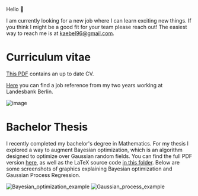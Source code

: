 Hello 👋

I am currently looking for a new job where I can learn exciting new things. If you think I might be a good fit for your team please reach out!
The easiest way to reach me is at kaebel96@gmail.com.


# Curriculum vitae

[This PDF](cv.pdf) contains an up to date CV. 

[Here](Arbeitszeugnis.pdf) you can find a job reference from my two years working at Landesbank Berlin.

![image](https://github.com/marckaebel/CV/assets/17997282/ddd066dd-7677-46e2-abe5-1735ca8e1e33)

# Bachelor Thesis
I recently completed my bachelor's degree in Mathematics.
For my thesis I explored a way to augment Bayesian optimization, which is an algorithm designed to optimize over Gaussian random fields.
You can find the full PDF version [here](Bachelorarbeit/main.pdf), as well as the LaTeX source code [in this folder](Bachelorarbeit/). Below are some screenshots of graphics explaining Bayesian optimization and Gaussian Process Regression.

![Bayesian_optimization_example](https://github.com/marckaebel/CV/assets/17997282/e4ebee7c-06d4-47bf-a43c-84433357a6fa)
![Gaussian_process_example](https://github.com/marckaebel/CV/assets/17997282/95197d37-c168-4d7c-9191-c1e5186c3698)
